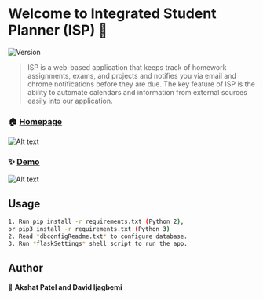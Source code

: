 # Welcome to Integrated Student Planner (ISP) 👋
![Version](https://img.shields.io/badge/version-1.0.0-blue.svg?cacheSeconds=2592000)

> ISP is a web-based application that keeps track of homework assignments, exams, and projects and notifies you via email and chrome notifications before they are due. The key feature of ISP is the ability to automate calendars and information from external sources easily into our application.

### 🏠 [Homepage](http://34.74.137.73:5000/)
 ![Alt text](https://csc-bitbucket.adelphi.edu/projects/S20SS2GB/repos/isp/raw/screenshots/Home.png)

### ✨ [Demo](http://34.74.137.73:5000/)
 ![Alt text](https://csc-bitbucket.adelphi.edu/projects/S20SS2GB/repos/isp/raw/screenshots/reminders.gif)

## Usage

```sh
1. Run pip install -r requirements.txt (Python 2),
or pip3 install -r requirements.txt (Python 3)
2. Read *dbconfigReadme.txt* to configure database.
3. Run *flaskSettings* shell script to run the app.

```

## Author

👤 **Akshat Patel and David Ijagbemi**
